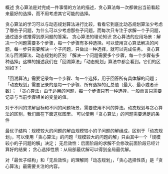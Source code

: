 概述
贪心算法是对完成一件事情的方法的描述，贪心算法每一次都做出当前看起来最好的选择，而不用考虑其它可能的选择。

贪心算法的学习可以与动态规划算法进行比较，看看它到底比动态规划算法少考虑了哪些子问题，为什么可以少考虑那些子问题，而每次只专注于求解一个子问题，通过逐步递推得到原问题的答案。
贪心算法的理论知识
贪心算法的应用场景：解决一个问题需要多个步骤，每一个步骤有多种选择。可以使用贪心算法解决的问题，每一步只需要解决一个子问题，只做出一种选择，就可以完成任务。
贪心算法与回溯算法、动态规划的区别
「解决一个问题需要多个步骤，每一个步骤有多种选择」这样的描述我们在「回溯算法」「动态规划」算法中都会看到。它们的区别如下：

「回溯算法」需要记录每一个步骤、每一个选择，用于回答所有具体解的问题；
「动态规划」需要记录的是每一个步骤、所有选择的汇总值（最大、最小或者计数）；
「贪心算法」由于适用的问题，每一个步骤只有一种选择，一般而言只需要记录与当前步骤相关的变量的值。


对于不同的求解目标和不同的问题场景，需要使用不同的算法。动态规划与贪心算法的区别，我们画在下面这张图里。
可以使用「贪心算法」的问题需要满足的条件


最优子结构：规模较大的问题的解由规模较小的子问题的解组成，区别于「动态规划」，可以使用「贪心算法」的问题「规模较大的问题的解」只由其中一个「规模较小的子问题的解」决定；
无后效性：后面阶段的求解不会修改前面阶段已经计算好的结果；
贪心选择性质：从局部最优解可以得到全局最优解。


对「最优子结构」和「无后效性」的理解同「动态规划」，「贪心选择性质」是「贪心算法」最需要关注的内容。

